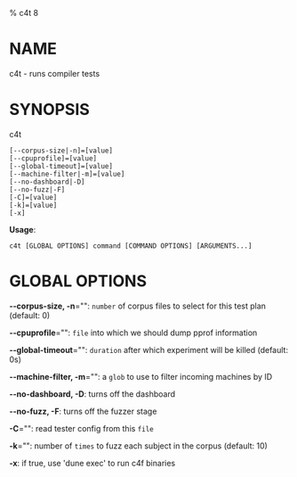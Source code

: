 % c4t 8

# NAME

c4t - runs compiler tests

# SYNOPSIS

c4t

```
[--corpus-size|-n]=[value]
[--cpuprofile]=[value]
[--global-timeout]=[value]
[--machine-filter|-m]=[value]
[--no-dashboard|-D]
[--no-fuzz|-F]
[-C]=[value]
[-k]=[value]
[-x]
```

**Usage**:

```
c4t [GLOBAL OPTIONS] command [COMMAND OPTIONS] [ARGUMENTS...]
```

# GLOBAL OPTIONS

**--corpus-size, -n**="": `number` of corpus files to select for this test plan (default: 0)

**--cpuprofile**="": `file` into which we should dump pprof information

**--global-timeout**="": `duration` after which experiment will be killed (default: 0s)

**--machine-filter, -m**="": a `glob` to use to filter incoming machines by ID

**--no-dashboard, -D**: turns off the dashboard

**--no-fuzz, -F**: turns off the fuzzer stage

**-C**="": read tester config from this `file`

**-k**="": number of `times` to fuzz each subject in the corpus (default: 10)

**-x**: if true, use 'dune exec' to run c4f binaries

